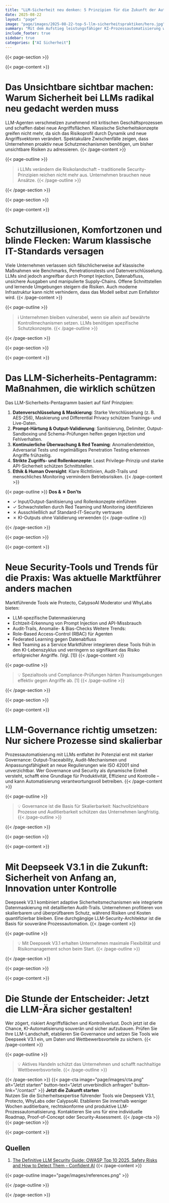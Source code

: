 ```yaml
---
title: "LLM-Sicherheit neu denken: 5 Prinzipien für die Zukunft der Automatisierung"
date: 2025-08-22
layout: "page"
image: "page/images/2025-08-22-top-5-llm-sicherheitspraktiken/hero.jpg"
summary: "Mit dem Aufstieg leistungsfähiger KI-Prozessautomatisierung wie Deepseek V3.1 stehen Unternehmen vor der Herausforderung, LLM-Sicherheit, Governance und Kosteneffizienz neu auszubalancieren. Dieses Whitepaper zeigt die 5 wichtigsten Sicherheitspraktiken, benennt blinde Flecken, räumt mit Mythen auf und gibt handfeste Handlungsempfehlungen für produktive, auditierbare und skalierbare LLM-basierte Prozessautomation. Entscheider erhalten einen kompakten Überblick zu Best Practices, Risiken, Werkzeugen sowie Trends – für einen sicheren Start in die LLM-Ära."
include_footer: true
sidebar: true
categories: ["AI Sicherheit"]
---
```


{{< page-section >}}

{{< page-content >}}
# Das Unsichtbare sichtbar machen: Warum Sicherheit bei LLMs radikal neu gedacht werden muss

LLM-Agenten verschmelzen zunehmend mit kritischen Geschäftsprozessen und schaffen dabei neue Angriffsflächen. Klassische Sicherheitskonzepte greifen nicht mehr, da sich das Risikoprofil durch Dynamik und neue Angriffsvektoren verändert. Spektakuläre Zwischenfälle zeigen, dass Unternehmen proaktiv neue Schutzmechanismen benötigen, um bisher unsichtbare Risiken zu adressieren.
{{< /page-content >}}

{{< page-outline >}}
> ℹ️ LLMs verändern die Risikolandschaft – traditionelle Security-Prinzipien reichen nicht mehr aus. Unternehmen brauchen neue Ansätze.
{{< /page-outline >}}

{{< /page-section >}}

{{< page-section >}}

{{< page-content >}}
# Schutzillusionen, Komfortzonen und blinde Flecken: Warum klassische IT-Standards versagen

Viele Unternehmen verlassen sich fälschlicherweise auf klassische Maßnahmen wie Benchmarks, Penetrationstests und Datenverschlüsselung. LLMs sind jedoch angreifbar durch Prompt Injection, Datenabfluss, unsichere Ausgaben und manipulierte Supply-Chains. Offene Schnittstellen und lernende Umgebungen steigern die Risiken. Auch moderne Infrastruktur kann nicht verhindern, dass das Modell selbst zum Einfallstor wird.
{{< /page-content >}}

{{< page-outline >}}
> ℹ️ Unternehmen bleiben vulnerabel, wenn sie allein auf bewährte Kontrollmechanismen setzen. LLMs benötigen spezifische Schutzkonzepte.
{{< /page-outline >}}

{{< /page-section >}}

{{< page-section >}}

{{< page-content >}}
# Das LLM-Sicherheits-Pentagramm: Maßnahmen, die wirklich schützen

Das LLM-Sicherheits-Pentagramm basiert auf fünf Prinzipien:

1. **Datenverschlüsselung & Maskierung**: Starke Verschlüsselung (z. B. AES-256), Maskierung und Differential Privacy schützen Trainings- und Live-Daten.
2. **Prompt-Härtung & Output-Validierung**: Sanitisierung, Delimiter, Output-Sandboxing und Schema-Prüfungen helfen gegen Injection und Fehlverhalten.
3. **Kontinuierliche Überwachung & Red Teaming**: Anomaliendetektion, Adversarial Tests und regelmäßiges Penetration Testing erkennen Angriffe frühzeitig.
4. **Strikte Zugriffs- und Rollenkonzepte**: Least Privilege-Prinzip und starke API-Sicherheit schützen Schnittstellen.
5. **Ethik & Human Oversight**: Klare Richtlinien, Audit-Trails und menschliches Monitoring vermindern Betriebsrisiken.
{{< /page-content >}}

{{< page-outline >}}
**Dos & ✗ Don'ts**
- ✓ Input/Output-Sanitisierung und Rollenkonzepte einführen
- ✓ Schwachstellen durch Red Teaming und Monitoring identifizieren
- ✗ Ausschließlich auf Standard-IT-Security vertrauen
- ✗ KI-Outputs ohne Validierung verwenden
{{< /page-outline >}}

{{< /page-section >}}

{{< page-section >}}

{{< page-content >}}
# Neue Security-Tools und Trends für die Praxis: Was aktuelle Marktführer anders machen

Marktführende Tools wie Protecto, CalypsoAI Moderator und WhyLabs bieten:
- LLM-spezifische Datenmaskierung
- Echtzeit-Erkennung von Prompt Injection und API-Missbrauch
- Audit-Trails, Anomalie- & Bias-Checks
Weitere Trends:
- Role-Based Access-Control (RBAC) für Agenten
- Federated Learning gegen Datenabfluss
- Red Teaming as a Service
Marktführer integrieren diese Tools früh in den KI-Lebenszyklus und verringern so signifikant das Risiko erfolgreicher Angriffe. (Vgl. [1])
{{< /page-content >}}

{{< page-outline >}}
> 💡 Spezialtools und Compliance-Prüfungen härten Praxisumgebungen effektiv gegen Angriffe ab. [1]
{{< /page-outline >}}

{{< /page-section >}}

{{< page-section >}}

{{< page-content >}}
# LLM-Governance richtig umsetzen: Nur sichere Prozesse sind skalierbar

Prozessautomatisierung mit LLMs entfaltet ihr Potenzial erst mit starker Governance: Output-Traceability, Audit-Mechanismen und Anpassungsfähigkeit an neue Regulierungen wie ISO 42001 sind unverzichtbar. Wer Governance und Security als dynamische Einheit versteht, schafft eine Grundlage für Produktivität, Effizienz und Kontrolle – und kann Automatisierung verantwortungsvoll betreiben.
{{< /page-content >}}

{{< page-outline >}}
> 💡 Governance ist die Basis für Skalierbarkeit: Nachvollziehbare Prozesse und Auditierbarkeit schützen das Unternehmen langfristig.
{{< /page-outline >}}

{{< /page-section >}}

{{< page-section >}}

{{< page-content >}}
# Mit Deepseek V3.1 in die Zukunft: Sicherheit von Anfang an, Innovation unter Kontrolle

Deepseek V3.1 kombiniert adaptive Sicherheitsmechanismen wie integrierte Datenmaskierung mit detaillierten Audit-Trails. Unternehmen profitieren von skalierbarem und überprüfbarem Schutz, während Risiken und Kosten quantifizierbar bleiben. Eine durchgängige LLM-Security-Architektur ist die Basis für souveräne Prozessautomation.
{{< /page-content >}}

{{< page-outline >}}
> 💡 Mit Deepseek V3.1 erhalten Unternehmen maximale Flexibilität und Risikomanagement schon beim Start.
{{< /page-outline >}}

{{< /page-section >}}

{{< page-section >}}

{{< page-content >}}
# Die Stunde der Entscheider: Jetzt die LLM-Ära sicher gestalten!

Wer zögert, riskiert Angriffsflächen und Kontrollverlust. Doch jetzt ist die Chance, KI-Automatisierung souverän und sicher aufzubauen. Prüfen Sie Ihre LLM-Landschaft, etablieren Sie Governance und setzen Sie Tools wie Deepseek V3.1 ein, um Daten und Wettbewerbsvorteile zu sichern.
{{< /page-content >}}

{{< page-outline >}}
> 💡 Aktives Handeln schützt das Unternehmen und schafft nachhaltige Wettbewerbsvorteile.
{{< /page-outline >}}

{{< /page-section >}}
{{< page-cta image="page/images/cta.png" alt="Jetzt starten" button-text="Jetzt unverbindlich anfragen" button-link="/contact" >}}
**Jetzt die Zukunft starten**  
Nutzen Sie die Sicherheitsexpertise führender Tools wie Deepseek V3.1, Protecto, WhyLabs oder CalypsoAI. Etablieren Sie innerhalb weniger Wochen auditierbare, rechtskonforme und produktive LLM-Prozessautomatisierung. Kontaktieren Sie uns für eine individuelle Roadmap, Proof-of-Concept oder Security-Assessment.
{{< /page-cta >}}
{{< page-section >}}

{{< page-content >}}
## Quellen

1. [The Definitive LLM Security Guide: OWASP Top 10 2025, Safety Risks and How to Detect Them - Confident AI](https://www.confident-ai.com/blog/the-comprehensive-guide-to-llm-security)
{{< /page-content >}}

{{< page-outline image="page/images/references.png" >}}

{{< /page-outline >}}

{{< /page-section >}}